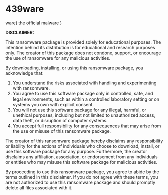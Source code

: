 # 439ware
ware( the official malware )

**DISCLAIMER:**

This ransomware package is provided solely for educational purposes. The intention behind its distribution is for educational and research purposes only. The creator of this package does not condone, support, or encourage the use of ransomware for any malicious activities. 

By downloading, installing, or using this ransomware package, you acknowledge that:

1. You understand the risks associated with handling and experimenting with ransomware.
2. You agree to use this software package only in controlled, safe, and legal environments, such as within a controlled laboratory setting or on systems you own with explicit consent.
3. You will not use this software package for any illegal, harmful, or unethical purposes, including but not limited to unauthorized access, data theft, or disruption of computer systems.
4. You accept full responsibility for any consequences that may arise from the use or misuse of this ransomware package.

The creator of this ransomware package hereby disclaims any responsibility or liability for the actions of individuals who choose to download, install, or use this software package for any purpose. Furthermore, the creator disclaims any affiliation, association, or endorsement from any individuals or entities who may misuse this software package for malicious activities.

By proceeding to use this ransomware package, you agree to abide by the terms outlined in this disclaimer. If you do not agree with these terms, you are not authorized to use this ransomware package and should promptly delete all files associated with it.
